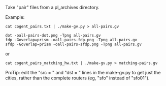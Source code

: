 
Take "pair" files from a pl_archives directory.

Example:

    cat cogent_pairs.txt | ./make-gv.py > all-pairs.gv
    
    dot -oall-pairs-dot.png -Tpng all-pairs.gv
    fdp -Goverlap=prism -oall-pairs-fdp.png -Tpng all-pairs.gv
    sfdp -Goverlap=prism -oall-pairs-sfdp.png -Tpng all-pairs.gv

or

    cat cogent_pairs_matching_hw.txt | ./make-gv.py > matching-pairs.gv

ProTip: edit the "src = " and "dst = " lines in the make-gv.py to get just
the cities, rather than the complete routers (eg, "sfo" instead of "sfo01").
